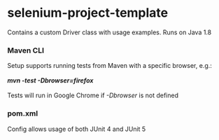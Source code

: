 # selenium-project-template
Contains a custom Driver class with usage examples. Runs on Java 1.8

### Maven CLI
Setup supports running tests from Maven with a specific browser, e.g.:<br/><br/>
***mvn -test -Dbrowser=firefox*** <br/><br/>
Tests will run in Google Chrome if _-Dbrowser_ is not defined

### pom.xml
Config allows usage of both JUnit 4 and JUnit 5
